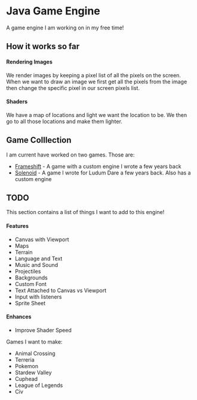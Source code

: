 # Java Game Engine
A game engine I am working on in my free time!

## How it works so far
#### Rendering Images
We render images by keeping a pixel list of all the pixels on the screen. When we want to draw an image we first get all the pixels from the image then change the specific pixel in our screen pixels list. 

#### Shaders
We have a map of locations and light we want the location to be. We then go to all those locations and make them lighter.

## Game Colllection
I am current have worked on two games. Those are:
- [Frameshift](https://github.com/Avery246813579/Frameshift) - A game with a custom engine I wrote a few years back
- [Solenoid](https://github.com/Avery246813579/Solenoid) - A game I wrote for Ludum Dare a few years back. Also has a custom engine

## TODO 
This section contains a list of things I want to add to this engine!

#### Features
- Canvas with Viewport
- Maps
- Terrain 
- Language and Text
- Music and Sound
- Projectiles
- Backgrounds
- Custom Font
- Text Attached to Canvas vs Viewport
- Input with listeners
- Sprite Sheet

#### Enhances
- Improve Shader Speed


Games I want to make: 
- Animal Crossing
- Terreria 
- Pokemon
- Stardew Valley
- Cuphead
- League of Legends 
- Civ